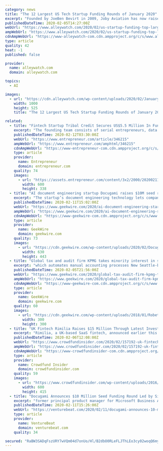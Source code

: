 ```yaml
---
category: news
title: "The 12 Largest US Tech Startup Funding Rounds of January 2020"
excerpt: "Founded by JoeBen Bevirt in 2009, Joby Aviation has now raised a total of $720.0M in total equity funding and is backed by investors that include Toyota Motor Corporation, JetBlue Technology Ventures, Capricorn Investment Group, SPARX Group, and Toyota AI Ventures. Investors in the round: Abdul Latif Jameel, Baillie Gifford, Capricorn ..."
publishedDateTime: 2020-02-05T14:27:00Z
webUrl: "https://www.alleywatch.com/2020/02/us-startup-funding-top-largest-january-2020-vc/14/"
ampWebUrl: "https://www.alleywatch.com/2020/02/us-startup-funding-top-largest-january-2020-vc/amp/"
cdnAmpWebUrl: "https://www-alleywatch-com.cdn.ampproject.org/c/s/www.alleywatch.com/2020/02/us-startup-funding-top-largest-january-2020-vc/amp/"
type: article
quality: 42
heat: -1
published: false

provider:
  name: alleywatch.com
  domain: alleywatch.com

topics:
  - AI

images:
  - url: "https://cdn.alleywatch.com/wp-content/uploads/2020/02/January-2020-us-top-startup-fundings.jpg"
    width: 1000
    height: 525
    title: "The 12 Largest US Tech Startup Funding Rounds of January 2020"

related:
  - title: "Fintech Startup Tribal Credit Secures US$5.5 Million In Funding Round"
    excerpt: "The founding team consists of serial entrepreneurs, data scientists, and fintech execs who have had experiences in banking, risk and compliance, regulations, and scaling in emerging markets. Shady points out that the startup’s main advantage in the market is its proprietary AI algorithm, which they originally conceived based off their researc ..."
    publishedDateTime: 2020-02-12T03:30:00Z
    webUrl: "https://www.entrepreneur.com/article/346215"
    ampWebUrl: "https://www.entrepreneur.com/amphtml/346215"
    cdnAmpWebUrl: "https://www-entrepreneur-com.cdn.ampproject.org/c/s/www.entrepreneur.com/amphtml/346215"
    type: article
    provider:
      name: Entrepreneur
      domain: entrepreneur.com
    quality: 74
    images:
      - url: "https://assets.entrepreneur.com/content/3x2/2000/20200211171501-Tribal-DarkCardMock-Simple.png?width=600&crop=16:9"
        width: 600
        height: 338
  - title: "AI document engineering startup Docugami raises $10M seed round in unusually large early stage deal"
    excerpt: "The startup’s document engineering technology lets companies create documents such as contracts and reports that can then be analyzed in the aggregate as if the contents were stored in a structured database. Docugami says it’s creating new AI techniques using machine learning, computer vision, natural language processing and unique XML ..."
    publishedDateTime: 2020-02-11T15:02:00Z
    webUrl: "https://www.geekwire.com/2020/ai-document-engineering-startup-docugami-raises-10m-seed-round-unusually-large-early-stage-deal/"
    ampWebUrl: "https://www.geekwire.com/2020/ai-document-engineering-startup-docugami-raises-10m-seed-round-unusually-large-early-stage-deal/amp/"
    cdnAmpWebUrl: "https://www-geekwire-com.cdn.ampproject.org/c/s/www.geekwire.com/2020/ai-document-engineering-startup-docugami-raises-10m-seed-round-unusually-large-early-stage-deal/amp/"
    type: article
    provider:
      name: GeekWire
      domain: geekwire.com
    quality: 73
    images:
      - url: "https://cdn.geekwire.com/wp-content/uploads/2020/02/Docugami-Board-of-Directors-February-2020-1-630x443.jpg"
        width: 630
        height: 443
  - title: "Global tax and audit firm KPMG takes minority interest in startup LumaTax in $2M funding round"
    excerpt: "which automates manual accounting processes New Seattle-based VC firm aims to help startups bridge gap between seed and Series A rounds Seattle startup Spruce Up raises $3M for AI-powered home shopping platform Google discloses cloud revenue for the first time — here’s how it compares to Amazon and Microsoft"
    publishedDateTime: 2020-02-05T21:56:00Z
    webUrl: "https://www.geekwire.com/2020/global-tax-audit-firm-kpmg-takes-minority-interest-startup-lumatax-2m-funding-round/"
    ampWebUrl: "https://www.geekwire.com/2020/global-tax-audit-firm-kpmg-takes-minority-interest-startup-lumatax-2m-funding-round/amp/"
    cdnAmpWebUrl: "https://www-geekwire-com.cdn.ampproject.org/c/s/www.geekwire.com/2020/global-tax-audit-firm-kpmg-takes-minority-interest-startup-lumatax-2m-funding-round/amp/"
    type: article
    provider:
      name: GeekWire
      domain: geekwire.com
    quality: 60
    images:
      - url: "https://cdn.geekwire.com/wp-content/uploads/2018/01/Robet-Schulte-LumaTax-CEO-300x300.jpg"
        width: 300
        height: 300
  - title: "UK Fintech Rimilia Raises $15 Million Through Latest Investment Round"
    excerpt: "Rimilia, a UK-based SaaS fintech, announced earlier this week it raised $15 million through its latest ... while also focusing on building out our team to add further subject matter expertise and leading data scientists to further advance our automation and AI.” The funding, which brings the total amount raised by Rimilia to $40 million ..."
    publishedDateTime: 2020-02-06T12:08:00Z
    webUrl: "https://www.crowdfundinsider.com/2020/02/157192-uk-fintech-rimilia-raises-15-million-through-latest-investment-round/"
    ampWebUrl: "https://www.crowdfundinsider.com/2020/02/157192-uk-fintech-rimilia-raises-15-million-through-latest-investment-round/amp/"
    cdnAmpWebUrl: "https://www-crowdfundinsider-com.cdn.ampproject.org/c/s/www.crowdfundinsider.com/2020/02/157192-uk-fintech-rimilia-raises-15-million-through-latest-investment-round/amp/"
    type: article
    provider:
      name: Crowdfund Insider
      domain: crowdfundinsider.com
    quality: 59
    images:
      - url: "https://www.crowdfundinsider.com/wp-content/uploads/2016/10/Coins-Pounds-Money-UK-sketch-600x415.jpg"
        width: 600
        height: 415
  - title: "Docugami Announces $10 Million Seed Funding Round Led by SignalFire"
    excerpt: "former principal product manager for Microsoft Business AI & Research; Mike Palmer, founding member of InfoPath and an engineering manager in Office; and Martin Sawicki, former engineering manager for Microsoft Office and Azure. The Docugami science team is led by Luis Martí, an international expert in machine learning and evolutionary ..."
    publishedDateTime: 2020-02-11T15:26:00Z
    webUrl: "https://venturebeat.com/2020/02/11/docugami-announces-10-million-seed-funding-round-led-by-signalfire/"
    type: article
    provider:
      name: VentureBeat
      domain: venturebeat.com
    quality: 34

secured: "RaBW3SADqFszURY7wVQm04d7onUo/Hl/B2dbO0RLeFLJThLEo3cy02woqQ6myanMqN4CA/c1mf1lj8gvoR6kY8F8MYVg5DOeGCdKX7i69rbdPdn94coGeOwIw+xunuugtuP4dx6FehZEr2cTk6q8T5bDEaSXeeR9uv82ZFC6/YI+Cw3xDMK/HYWirvnNePccIwJ4bZTT8qIzhpb9a4mG3KUP8slSAw9XWw+koVCFv6uyT9qM+tjkqfzWMfx5wRlGWAF4VAXWdixweqOKv+TFbb1HVfa/zY8a4S4WU3LioRlCwklyZL8OG0R2iUzHvcIO;kZcJWTVg3WL6Ls0fBNoWGQ=="
---
```


